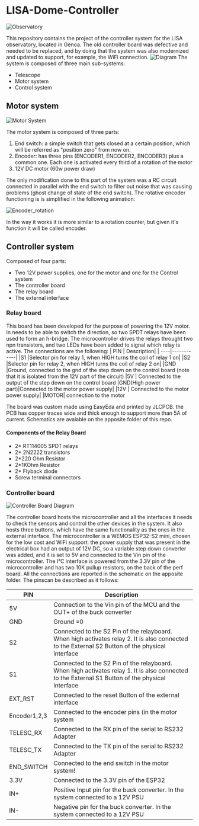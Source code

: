 # LISA-Dome-Controller
![Observatory](https://github.com/castagnoemanuele/LISA-Dome-Controller/blob/main/Assets/LISA_Observatory.jpg)

This repository contains the project of the controller system for the LISA observatory, located in Genoa. The old controller board was defective and needed to be replaced, and by doing that the system was also modernized and updated to support, for example, the WiFi connection. 
![Diagram](https://github.com/castagnoemanuele/LISA-Dome-Controller/blob/main/Assets/System%20Diagram.png)
The system is composed of three main sub-systems:
* Telescope
* Motor system
* Control system



## Motor system
![Motor System](https://github.com/castagnoemanuele/LISA-Dome-Controller/blob/main/Assets/MotorSubSystem.png)

The motor system is composed of three parts:
1. End switch: a simple switch that gets closed at a certain position, which will be referred as "position zero" from now on.
2. Encoder: has three pins (ENCODER1, ENCODER2, ENCODER3) plus a common one. Each one is activated every third of a rotation of the motor
3. 12V DC motor (60w power draw)

The only modification done to this part of the system was a RC circuit connected in parallel with the end switch to filter out noise that was causing problems (ghost change of state of the end switch).
The rotative encoder functioning is is simplified in the following animation:

![Encoder_rotation](https://github.com/castagnoemanuele/LISA-Dome-Controller/blob/main/Assets/EncoderDiagram.gif)

In the way it works it is more similar to a rotation counter, but given it's function it will be called encoder.


## Controller system
Composed of four parts:
* Two 12V power supplies, one for the motor and one for the Control system
* The controller board
* The relay board
* The external interface

### Relay board
This board has been developed for the purpose of powering the 12V motor. In needs to be able to switch the direction, so two SPDT relays have been used to form an h-bridge. The microcontroller drives the relays throught two npn transistors, and two LEDs have been added to signal which relay is active. The connections are the following:
| PIN | Description|
| ----|------------|
|S1   |Selector pin for relay 1, when HIGH turns the coil of relay 1 on|
|S2   |Selector pin for relay 2, when HIGH turns the coil of relay 2 on|
|GND  |Ground, connected to the gnd of the step down on the control board (note that it is isolated from the 12V part of the circuit) 
|5V   | Connected to the output of the step down on the control board
|GND(High power part)|Connected to the motor power supply|
|12V | Connected to the motor power supply|
|MOTOR| connection to the motor

The board was custom made using EasyEda and printed by JLCPCB. the PCB has copper traces wide and thick enough to support more than 5A of current. Schematics are avaiable on the apposite folder of this repo.

#### Components of the Relay Board
* 2* RT114005 SPDT relays
* 2* 2N2222 transistors
* 2*220 Ohm Resistor
* 2*1KOhm Resistor
* 2* Flyback diode
* Screw terminal connectors



### Controller board
![Controller Board Diagram](https://github.com/castagnoemanuele/LISA-Dome-Controller/blob/main/Assets/ControllerBoard.png)

The controller board hosts the microcontroller and all the interfaces it needs to check the sensors and control the other devices in the system. It also hosts three buttons, which have the same functionality as the ones in the external interface. The microcontroller is a WEMOS ESP32-S2 mini, chosen for the low cost and WiFi support.
the power supply that was present in the electrical box had an output of 12V DC, so a variable step down converter was added, and it is set to 5V and connected to the Vin pin of the microcontroller. 
The I²C interface is powered from the 3.3V pin of the microcontroller and has two 10K pullup resistors, on the back of the perf board.
All the connections are reported in the schematic on the apposite folder. The pinscan be described as it follows:

| PIN | Description|
| ----|------------|
|5V| Connection to the Vin pin of the MCU and the OUT+ of the buck converter|
|GND| Ground =0|
|S2 | Connected to the S2 Pin of the relayboard. When high activates relay 2. It is also connected to the External S2 Button of the physical interface|
|S1 | Connected to the S2 Pin of the relayboard. When high activates relay 1. It is also connected to the External S1 Button of the physical interface|
|EXT_RST| Connected to the reset Button of the external interface
|Encoder1,2,3| Connected to the encoder pins (in the motor system|
|TELESC_RX| Connected to the RX pin of the serial to RS232 Adapter|
|TELESC_TX| Connected to the TX pin of the serial to RS232 Adapter|
|END_SWITCH| Connected to the end switch in the motor system!
|3.3V| Connected to the 3.3V pin of the ESP32|
|IN+| Positive Input pin for the buck converter. In the system connected to a 12V PSU|
|IN-| Negative pin for the buck converter. In the system connected to a 12V PSU|




